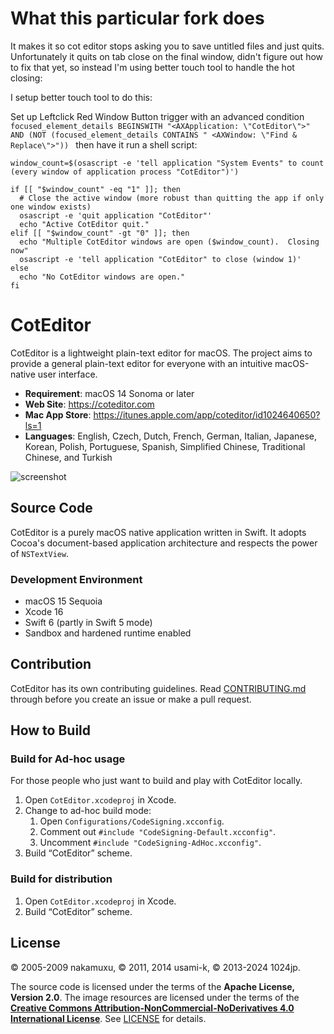 # What this particular fork does
It makes it so cot editor stops asking you to save untitled files and just quits. Unfortunately it quits on tab close on the final window, didn't figure out how to fix that yet, so instead I'm using better touch tool to handle the hot closing:

I setup better touch tool to do this:

Set up Leftclick Red Window Button trigger with an advanced condition `focused_element_details BEGINSWITH "<AXApplication: \"CotEditor\">" AND (NOT (focused_element_details CONTAINS " <AXWindow: \"Find & Replace\">"))
`
then have it run a shell script:


```
window_count=$(osascript -e 'tell application "System Events" to count (every window of application process "CotEditor")')

if [[ "$window_count" -eq "1" ]]; then
  # Close the active window (more robust than quitting the app if only one window exists)
  osascript -e 'quit application "CotEditor"'
  echo "Active CotEditor quit."
elif [[ "$window_count" -gt "0" ]]; then
  echo "Multiple CotEditor windows are open ($window_count).  Closing now"
  osascript -e 'tell application "CotEditor" to close (window 1)'
else
  echo "No CotEditor windows are open."
fi
```

# CotEditor

CotEditor is a lightweight plain-text editor for macOS. The project aims to provide a general plain-text editor for everyone with an intuitive macOS-native user interface.

- __Requirement__: macOS 14 Sonoma or later
- __Web Site__: <https://coteditor.com>
- __Mac App Store__: <https://itunes.apple.com/app/coteditor/id1024640650?ls=1>
- __Languages__: English, Czech, Dutch, French, German, Italian, Japanese, Korean, Polish, Portuguese, Spanish, Simplified Chinese, Traditional Chinese, and Turkish

![screenshot](screenshot@2x.png)



## Source Code

CotEditor is a purely macOS native application written in Swift. It adopts Cocoa's document-based application architecture and respects the power of `NSTextView`.


### Development Environment

- macOS 15 Sequoia
- Xcode 16
- Swift 6 (partly in Swift 5 mode)
- Sandbox and hardened runtime enabled



## Contribution

CotEditor has its own contributing guidelines. Read [CONTRIBUTING.md](CONTRIBUTING.md) through before you create an issue or make a pull request.



## How to Build

### Build for Ad-hoc usage

For those people who just want to build and play with CotEditor locally.

1. Open `CotEditor.xcodeproj` in Xcode.
1. Change to ad-hoc build mode:
    1. Open `Configurations/CodeSigning.xcconfig`.
    1. Comment out `#include "CodeSigning-Default.xcconfig"`.
    1. Uncomment `#include "CodeSigning-AdHoc.xcconfig"`.
1. Build “CotEditor” scheme.


### Build for distribution

1. Open `CotEditor.xcodeproj` in Xcode.
1. Build “CotEditor” scheme.



## License

© 2005-2009 nakamuxu,
© 2011, 2014 usami-k,
© 2013-2024 1024jp.

The source code is licensed under the terms of the __Apache License, Version 2.0__. The image resources are licensed under the terms of the [__Creative Commons Attribution-NonCommercial-NoDerivatives 4.0 International License__](https://creativecommons.org/licenses/by-nc-nd/4.0/). See [LICENSE](LICENSE) for details.
